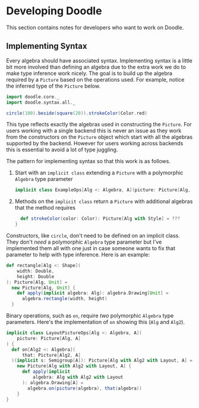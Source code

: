 # Developing Doodle

This section contains notes for developers who want to work on Doodle.


## Implementing Syntax

Every algebra should have associated syntax. 
Implementing syntax is a little bit more involved than defining an algebra due to the extra work we do to make type inference work nicely.
The goal is to build up the algebra required by a `Picture` based on the operations used.
For example, notice the inferred type of the `Picture` below.

``` scala mdoc:silent
import doodle.core._
import doodle.syntax.all._
```
``` scala mdoc
circle(100).beside(square(20)).strokeColor(Color.red)
```

This type reflects exactly the algebras used in constructing the `Picture`. 
For users working with a single backend this is never an issue as they work from the constructors on the `Picture` object which start with all the algebras supported by the backend.
However for users working across backends this is essential to avoid a lot of type juggling.

The pattern for implementing syntax so that this work is as follows.

1. Start with an `implicit class` extending a `Picture` with a polymorphic `Algebra` type parameter

   ``` scala
   implicit class ExampleOps[Alg <: Algebra, A](picture: Picture[Alg, A]) {
   ```

2. Methods on the `implicit class` return a `Picture` with additional algebras that the method requires

   ``` scala
     def strokeColor(color: Color): Picture[Alg with Style] = ???
   }
   ```

Constructors, like `circle`, don't need to be defined on an implicit class. They don't *need* a polymorphic `Algebra` type parameter but I've implemented them all with one just in case someone wants to fix that parameter to help with type inference. Here is an example:

``` scala
def rectangle[Alg <: Shape](
    width: Double,
    height: Double
): Picture[Alg, Unit] =
  new Picture[Alg, Unit] {
    def apply(implicit algebra: Alg): algebra.Drawing[Unit] =
      algebra.rectangle(width, height)
  }
```

Binary operations, such as `on`, require *two* polymorphic `Algebra` type parameters.
Here's the implementation of `on` showing this (`Alg` and `Alg2`).

``` scala
implicit class LayoutPictureOps[Alg <: Algebra, A](
    picture: Picture[Alg, A]
) {
  def on[Alg2 <: Algebra](
      that: Picture[Alg2, A]
  )(implicit s: Semigroup[A]): Picture[Alg with Alg2 with Layout, A] =
    new Picture[Alg with Alg2 with Layout, A] {
      def apply(implicit
          algebra: Alg with Alg2 with Layout
      ): algebra.Drawing[A] =
        algebra.on(picture(algebra), that(algebra))
    }
}
```

